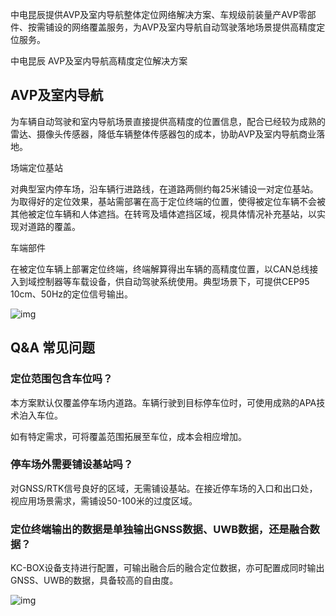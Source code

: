 中电昆辰提供AVP及室内导航整体定位网络解决方案、车规级前装量产AVP零部件、按需铺设的网络覆盖服务，为AVP及室内导航自动驾驶落地场景提供高精度定位服务。

中电昆辰 AVP及室内导航高精度定位解决方案

## AVP及室内导航

为车辆自动驾驶和室内导航场景直接提供高精度的位置信息，配合已经较为成熟的雷达、摄像头传感器，降低车辆整体传感器包的成本，协助AVP及室内导航商业落地。

场端定位基站

对典型室内停车场，沿车辆行进路线，在道路两侧约每25米铺设一对定位基站。为取得好的定位效果，基站需部署在高于定位终端的位置，使得被定位车辆不会被其他被定位车辆和人体遮挡。在转弯及墙体遮挡区域，视具体情况补充基站，以实现对道路的覆盖。

车端部件

在被定位车辆上部署定位终端，终端解算得出车辆的高精度位置，以CAN总线接入到域控制器等车载设备，供自动驾驶系统使用。典型场景下，可提供CEP95 10cm、50Hz的定位信号输出。

![img](http://www.kunchen.cc/sites/default/files/zdkc_upload/solution/solution_avp_architecture.png)

## Q&A 常见问题

### 定位范围包含车位吗？

本方案默认仅覆盖停车场内道路。车辆行驶到目标停车位时，可使用成熟的APA技术泊入车位。

如有特定需求，可将覆盖范围拓展至车位，成本会相应增加。

### 停车场外需要铺设基站吗？

对GNSS/RTK信号良好的区域，无需铺设基站。在接近停车场的入口和出口处，视应用场景需求，需铺设50-100米的过度区域。

### 定位终端输出的数据是单独输出GNSS数据、UWB数据，还是融合数据？

KC-BOX设备支持进行配置，可输出融合后的融合定位数据，亦可配置成同时输出GNSS、UWB的数据，具备较高的自由度。

![img](http://www.kunchen.cc/sites/default/files/zdkc_upload/kc-box/product_kcbox_architecture.png)